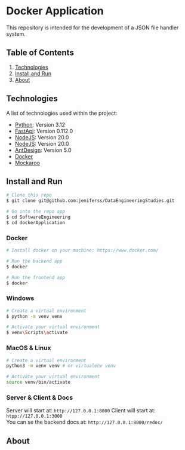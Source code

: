 # Docker Application

This repository is intended for the development of a JSON file handler system.

## Table of Contents

1. [Technologies](#technologies)
2. [Install and Run](#install-and-run)
3. [About](#about)

## Technologies

A list of technologies used within the project:

* [Python](https://www.python.org): Version 3.12
* [FastApi](https://fastapi.tiangolo.com/): Version 0.112.0
* [NodeJS](https://nodejs.org/pt): Version 20.0
* [NodeJS](https://nodejs.org/pt): Version 20.0
* [AntDesign](https://ant.design/): Version 5.0
* [Docker](https://www.docker.com/)
* [Mockaroo](https://www.mockaroo.com/)

## Install and Run

```bash
# Clone this repo
$ git clone git@github.com:jeniferss/DataEngineeringStudies.git

# Go into the repo app
$ cd SoftwareEngineering
$ cd dockerApplication
```

### Docker

```bash
# Install docker on your machine: https://www.docker.com/

# Run the backend app
$ docker 

# Run the frontend app
$ docker 
```

### Windows

```bash
# Create a virtual environment
$ python -m venv venv

# Activate your virtual environment
$ venv\Scripts\activate

```

### MacOS & Linux

```bash
# Create a virtual environment
python3 -m venv venv # or virtualenv venv

# Activate your virtual environment
source venv/bin/activate
```

### Server & Client & Docs

Server will start at: `http://127.0.0.1:8000`
Client will start at: `htpp://127.0.0.1:3000`
</br>
You can se the backend docs at: `http://127.0.0.1:8000/redoc/`

## About
